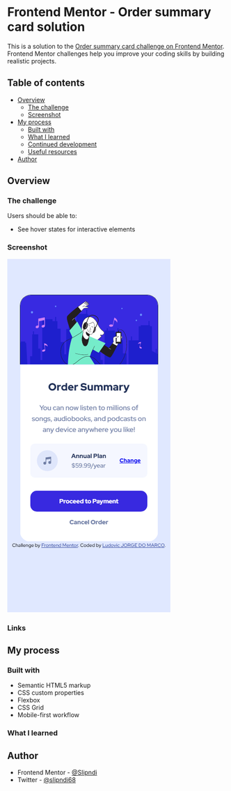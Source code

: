 # Frontend Mentor - Order summary card solution

This is a solution to the [Order summary card challenge on Frontend Mentor](https://www.frontendmentor.io/challenges/order-summary-component-QlPmajDUj). Frontend Mentor challenges help you improve your coding skills by building realistic projects.

## Table of contents

- [Overview](#overview)
  - [The challenge](#the-challenge)
  - [Screenshot](#screenshot)
- [My process](#my-process)
  - [Built with](#built-with)
  - [What I learned](#what-i-learned)
  - [Continued development](#continued-development)
  - [Useful resources](#useful-resources)
- [Author](#author)

## Overview

### The challenge

Users should be able to:

- See hover states for interactive elements

### Screenshot

![Mobile design](./Designs/mobile-design.png)

### Links

## My process

### Built with

- Semantic HTML5 markup
- CSS custom properties
- Flexbox
- CSS Grid
- Mobile-first workflow

### What I learned

## Author

- Frontend Mentor - [@Slipndi](https://www.frontendmentor.io/profile/Slipndi)
- Twitter - [@slipndi68](https://twitter.com/slipndi68)
